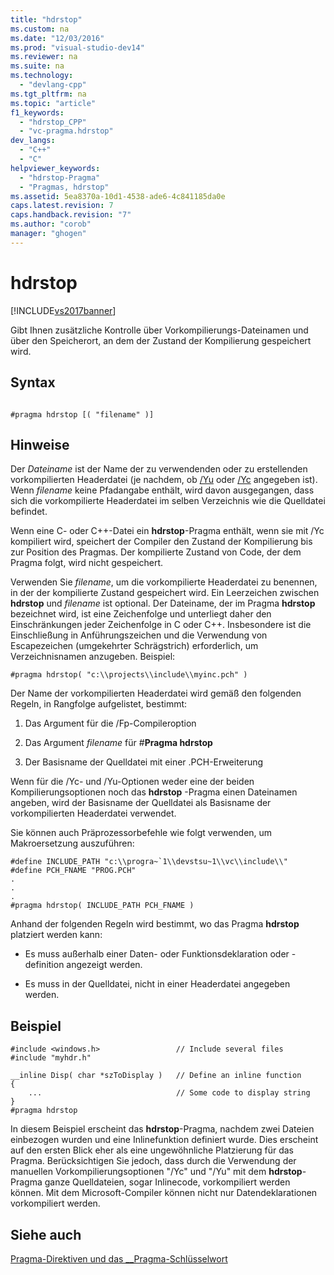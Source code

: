 ```yaml
---
title: "hdrstop"
ms.custom: na
ms.date: "12/03/2016"
ms.prod: "visual-studio-dev14"
ms.reviewer: na
ms.suite: na
ms.technology: 
  - "devlang-cpp"
ms.tgt_pltfrm: na
ms.topic: "article"
f1_keywords: 
  - "hdrstop_CPP"
  - "vc-pragma.hdrstop"
dev_langs: 
  - "C++"
  - "C"
helpviewer_keywords: 
  - "hdrstop-Pragma"
  - "Pragmas, hdrstop"
ms.assetid: 5ea8370a-10d1-4538-ade6-4c841185da0e
caps.latest.revision: 7
caps.handback.revision: "7"
ms.author: "corob"
manager: "ghogen"
---
```

# hdrstop
[!INCLUDE[vs2017banner](../assembler/inline/includes/vs2017banner.md)]

Gibt Ihnen zusätzliche Kontrolle über Vorkompilierungs\-Dateinamen und über den Speicherort, an dem der Zustand der Kompilierung gespeichert wird.  
  
## Syntax  
  
```  
  
#pragma hdrstop [( "filename" )]    
```  
  
## Hinweise  
 Der *Dateiname* ist der Name der zu verwendenden oder zu erstellenden vorkompilierten Headerdatei \(je nachdem, ob [\/Yu](../build/reference/yu-use-precompiled-header-file.md) oder [\/Yc](../build/reference/yc-create-precompiled-header-file.md) angegeben ist\).  Wenn *filename* keine Pfadangabe enthält, wird davon ausgegangen, dass sich die vorkompilierte Headerdatei im selben Verzeichnis wie die Quelldatei befindet.  
  
 Wenn eine C\- oder C\+\+\-Datei ein **hdrstop**\-Pragma enthält, wenn sie mit \/Yc kompiliert wird, speichert der Compiler den Zustand der Kompilierung bis zur Position des Pragmas.  Der kompilierte Zustand von Code, der dem Pragma folgt, wird nicht gespeichert.  
  
 Verwenden Sie *filename*, um die vorkompilierte Headerdatei zu benennen, in der der kompilierte Zustand gespeichert wird.  Ein Leerzeichen zwischen **hdrstop** und *filename* ist optional.  Der Dateiname, der im Pragma **hdrstop** bezeichnet wird, ist eine Zeichenfolge und unterliegt daher den Einschränkungen jeder Zeichenfolge in C oder C\+\+.  Insbesondere ist die Einschließung in Anführungszeichen und die Verwendung von Escapezeichen \(umgekehrter Schrägstrich\) erforderlich, um Verzeichnisnamen anzugeben.  Beispiel:  
  
```  
#pragma hdrstop( "c:\\projects\\include\\myinc.pch" )  
```  
  
 Der Name der vorkompilierten Headerdatei wird gemäß den folgenden Regeln, in Rangfolge aufgelistet, bestimmt:  
  
1.  Das Argument für die \/Fp\-Compileroption  
  
2.  Das Argument *filename* für \#**Pragma hdrstop**  
  
3.  Der Basisname der Quelldatei mit einer .PCH\-Erweiterung  
  
 Wenn für die \/Yc\- und \/Yu\-Optionen weder eine der beiden Kompilierungsoptionen noch das **hdrstop** \-Pragma einen Dateinamen angeben, wird der Basisname der Quelldatei als Basisname der vorkompilierten Headerdatei verwendet.  
  
 Sie können auch Präprozessorbefehle wie folgt verwenden, um Makroersetzung auszuführen:  
  
```  
#define INCLUDE_PATH "c:\\progra~`1\\devstsu~1\\vc\\include\\"  
#define PCH_FNAME "PROG.PCH"  
.  
.  
.  
#pragma hdrstop( INCLUDE_PATH PCH_FNAME )  
```  
  
 Anhand der folgenden Regeln wird bestimmt, wo das Pragma **hdrstop**  platziert werden kann:  
  
-   Es muss außerhalb einer Daten\- oder Funktionsdeklaration oder \-definition angezeigt werden.  
  
-   Es muss in der Quelldatei, nicht in einer Headerdatei angegeben werden.  
  
## Beispiel  
  
```  
#include <windows.h>                 // Include several files  
#include "myhdr.h"  
  
__inline Disp( char *szToDisplay )   // Define an inline function  
{  
    ...                              // Some code to display string  
}  
#pragma hdrstop  
```  
  
 In diesem Beispiel erscheint das **hdrstop**\-Pragma, nachdem zwei Dateien einbezogen wurden und eine Inlinefunktion definiert wurde.  Dies erscheint auf den ersten Blick eher als eine ungewöhnliche Platzierung für das Pragma.  Berücksichtigen Sie jedoch, dass durch die Verwendung der manuellen Vorkompilierungsoptionen "\/Yc" und "\/Yu" mit dem **hdrstop**\-Pragma ganze Quelldateien, sogar Inlinecode, vorkompiliert werden können.  Mit dem Microsoft\-Compiler können nicht nur Datendeklarationen vorkompiliert werden.  
  
## Siehe auch  
 [Pragma\-Direktiven und das \_\_Pragma\-Schlüsselwort](../preprocessor/pragma-directives-and-the-pragma-keyword.md)